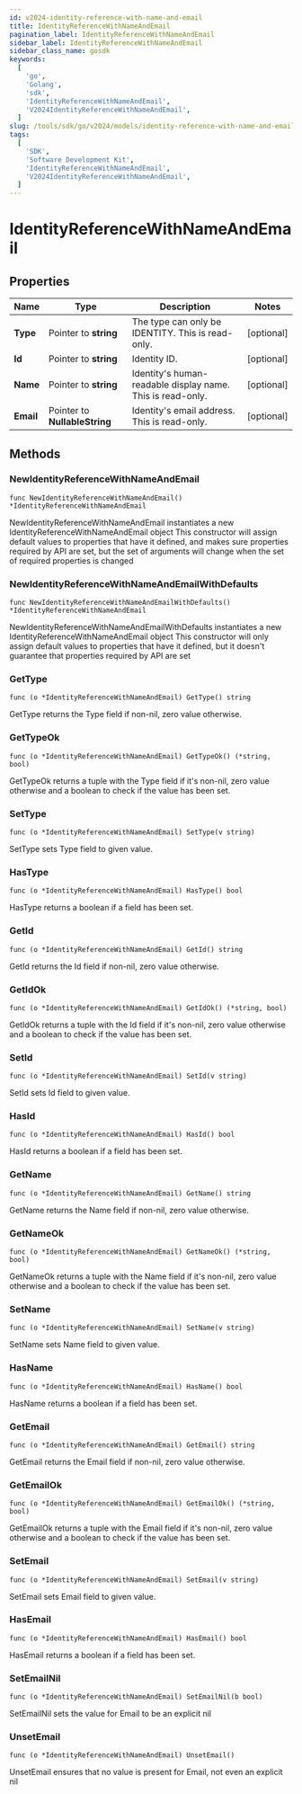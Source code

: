 ```yaml
---
id: v2024-identity-reference-with-name-and-email
title: IdentityReferenceWithNameAndEmail
pagination_label: IdentityReferenceWithNameAndEmail
sidebar_label: IdentityReferenceWithNameAndEmail
sidebar_class_name: gosdk
keywords:
  [
    'go',
    'Golang',
    'sdk',
    'IdentityReferenceWithNameAndEmail',
    'V2024IdentityReferenceWithNameAndEmail',
  ]
slug: /tools/sdk/go/v2024/models/identity-reference-with-name-and-email
tags:
  [
    'SDK',
    'Software Development Kit',
    'IdentityReferenceWithNameAndEmail',
    'V2024IdentityReferenceWithNameAndEmail',
  ]
---
```


# IdentityReferenceWithNameAndEmail

## Properties

| Name | Type | Description | Notes |
| --- | --- | --- | --- |
| **Type** | Pointer to **string** | The type can only be IDENTITY. This is read-only. | [optional] |
| **Id** | Pointer to **string** | Identity ID. | [optional] |
| **Name** | Pointer to **string** | Identity's human-readable display name. This is read-only. | [optional] |
| **Email** | Pointer to **NullableString** | Identity's email address. This is read-only. | [optional] |

## Methods

### NewIdentityReferenceWithNameAndEmail

`func NewIdentityReferenceWithNameAndEmail() *IdentityReferenceWithNameAndEmail`

NewIdentityReferenceWithNameAndEmail instantiates a new IdentityReferenceWithNameAndEmail object This constructor will assign default values to properties that have it defined, and makes sure properties required by API are set, but the set of arguments will change when the set of required properties is changed

### NewIdentityReferenceWithNameAndEmailWithDefaults

`func NewIdentityReferenceWithNameAndEmailWithDefaults() *IdentityReferenceWithNameAndEmail`

NewIdentityReferenceWithNameAndEmailWithDefaults instantiates a new IdentityReferenceWithNameAndEmail object This constructor will only assign default values to properties that have it defined, but it doesn't guarantee that properties required by API are set

### GetType

`func (o *IdentityReferenceWithNameAndEmail) GetType() string`

GetType returns the Type field if non-nil, zero value otherwise.

### GetTypeOk

`func (o *IdentityReferenceWithNameAndEmail) GetTypeOk() (*string, bool)`

GetTypeOk returns a tuple with the Type field if it's non-nil, zero value otherwise and a boolean to check if the value has been set.

### SetType

`func (o *IdentityReferenceWithNameAndEmail) SetType(v string)`

SetType sets Type field to given value.

### HasType

`func (o *IdentityReferenceWithNameAndEmail) HasType() bool`

HasType returns a boolean if a field has been set.

### GetId

`func (o *IdentityReferenceWithNameAndEmail) GetId() string`

GetId returns the Id field if non-nil, zero value otherwise.

### GetIdOk

`func (o *IdentityReferenceWithNameAndEmail) GetIdOk() (*string, bool)`

GetIdOk returns a tuple with the Id field if it's non-nil, zero value otherwise and a boolean to check if the value has been set.

### SetId

`func (o *IdentityReferenceWithNameAndEmail) SetId(v string)`

SetId sets Id field to given value.

### HasId

`func (o *IdentityReferenceWithNameAndEmail) HasId() bool`

HasId returns a boolean if a field has been set.

### GetName

`func (o *IdentityReferenceWithNameAndEmail) GetName() string`

GetName returns the Name field if non-nil, zero value otherwise.

### GetNameOk

`func (o *IdentityReferenceWithNameAndEmail) GetNameOk() (*string, bool)`

GetNameOk returns a tuple with the Name field if it's non-nil, zero value otherwise and a boolean to check if the value has been set.

### SetName

`func (o *IdentityReferenceWithNameAndEmail) SetName(v string)`

SetName sets Name field to given value.

### HasName

`func (o *IdentityReferenceWithNameAndEmail) HasName() bool`

HasName returns a boolean if a field has been set.

### GetEmail

`func (o *IdentityReferenceWithNameAndEmail) GetEmail() string`

GetEmail returns the Email field if non-nil, zero value otherwise.

### GetEmailOk

`func (o *IdentityReferenceWithNameAndEmail) GetEmailOk() (*string, bool)`

GetEmailOk returns a tuple with the Email field if it's non-nil, zero value otherwise and a boolean to check if the value has been set.

### SetEmail

`func (o *IdentityReferenceWithNameAndEmail) SetEmail(v string)`

SetEmail sets Email field to given value.

### HasEmail

`func (o *IdentityReferenceWithNameAndEmail) HasEmail() bool`

HasEmail returns a boolean if a field has been set.

### SetEmailNil

`func (o *IdentityReferenceWithNameAndEmail) SetEmailNil(b bool)`

SetEmailNil sets the value for Email to be an explicit nil

### UnsetEmail

`func (o *IdentityReferenceWithNameAndEmail) UnsetEmail()`

UnsetEmail ensures that no value is present for Email, not even an explicit nil
